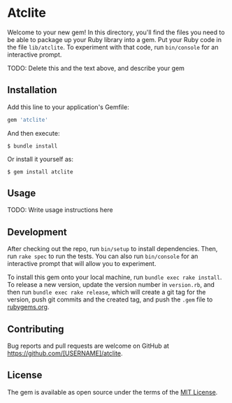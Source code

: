 # Atclite

Welcome to your new gem! In this directory, you'll find the files you need to be able to package up your Ruby library into a gem. Put your Ruby code in the file `lib/atclite`. To experiment with that code, run `bin/console` for an interactive prompt.

TODO: Delete this and the text above, and describe your gem

## Installation

Add this line to your application's Gemfile:

```ruby
gem 'atclite'
```

And then execute:

    $ bundle install

Or install it yourself as:

    $ gem install atclite

## Usage

TODO: Write usage instructions here

## Development

After checking out the repo, run `bin/setup` to install dependencies. Then, run `rake spec` to run the tests. You can also run `bin/console` for an interactive prompt that will allow you to experiment.

To install this gem onto your local machine, run `bundle exec rake install`. To release a new version, update the version number in `version.rb`, and then run `bundle exec rake release`, which will create a git tag for the version, push git commits and the created tag, and push the `.gem` file to [rubygems.org](https://rubygems.org).

## Contributing

Bug reports and pull requests are welcome on GitHub at https://github.com/[USERNAME]/atclite.

## License

The gem is available as open source under the terms of the [MIT License](https://opensource.org/licenses/MIT).
